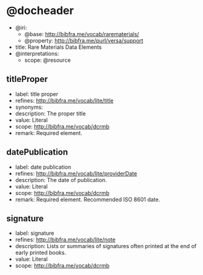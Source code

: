 <!---

This document is a draft of work being done by the Task Force to Explore Data Elements for Rare Materials Description. 

Proposal
A Bibliographic Standards Committee (BSC) task force is proposed to explore and document data elements needed for rare materials description.  The task force will convene for one year, concluding its work prior to, and reporting at, the BSC meeting held at the 2016 ALA Annual Conference & Exhibition.
 
Charge
To determine a list of data elements complementary to the Descriptive Cataloging of Rare Materials (DCRM) suite, the RBMS Policy Statements for RDA, the Controlled Vocabularies for Use in Rare Book and Special Collections Cataloging, and rare materials user needs
To recommend solution(s) for incorporating these data elements into library and archives data models, schemata, and tools
To seek community partners for these solution(s)
 
Volunteers
· Allison Jai O’Dell, Metadata Librarian, University of Florida Libraries (task force chair, BSC member)
· Amy Tims, Project Cataloger, American Antiquarian Society (BSC member)
· Arielle Middleman, Cataloger, Library Company of Philadelphia (volunteer)
· Dot Porter, Curator of Digital Research Services, Kislak Center for Special Collections, Rare Books and Manuscripts, Penn Libraries (volunteer)
· Linde M. Brocato, Catalog Librarian, University of Memphis (volunteer)
· Amber D’Ambrosio, Special Collections Librarian and Archivist, Dixie State University Library (volunteer)
· Maria Oldal, Head of Cataloging and Database Maintenance, The Morgan Library and Museum (volunteer)
· Gloria Gonzalez, Library Strategist, Zepheira (volunteer)

For more information visit: http://derm.pbworks.com/w/page/99120051/FrontPage

-->

# @docheader

<!---

@base is the default base IRI, used e.g. for resource headers. It
would also be used for properties except that it is overridden by
@property-base

The meta-properties in this file are actually defined by the Versa
data model to support interpretation by Versa modeling tools

@resource-base is another possible override, for resource headers, but
not used here

-->

* @iri:
    * @base: http://bibfra.me/vocab/rarematerials/
    * @property: http://bibfra.me/purl/versa/support
* title: Rare Materials Data Elements
* @interpretations:
    * scope: @resource


## titleProper

* label: title proper
* refines: <http://bibfra.me/vocab/lite/title>
* synonyms: 
* description: The proper title
* value: Literal
* scope: <http://bibfra.me/vocab/dcrmb>
* remark: Required element.

## datePublication

* label: date publication
* refines: <http://bibfra.me/vocab/lite/providerDate>
* description: The date of publication.
* value: Literal
* scope: <http://bibfra.me/vocab/dcrmb>
* remark: Required element. Recommended ISO 8601 date.

## signature

* label: signature
* refines: <http://bibfra.me/vocab/lite/note>
* description: Lists or summaries of signatures often printed at the end of early printed books.
* value: Literal
* scope: <http://bibfra.me/vocab/dcrmb>
